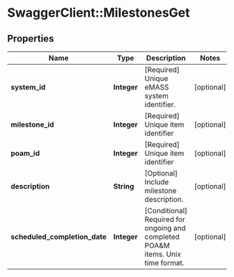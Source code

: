 # SwaggerClient::MilestonesGet

## Properties
Name | Type | Description | Notes
------------ | ------------- | ------------- | -------------
**system_id** | **Integer** | [Required] Unique eMASS system identifier. | [optional] 
**milestone_id** | **Integer** | [Required] Unique item identifier | [optional] 
**poam_id** | **Integer** | [Required] Unique item identifier | [optional] 
**description** | **String** | [Optional] Include milestone description. | [optional] 
**scheduled_completion_date** | **Integer** | [Conditional] Required for ongoing and completed POA&amp;M items. Unix time format. | [optional] 

